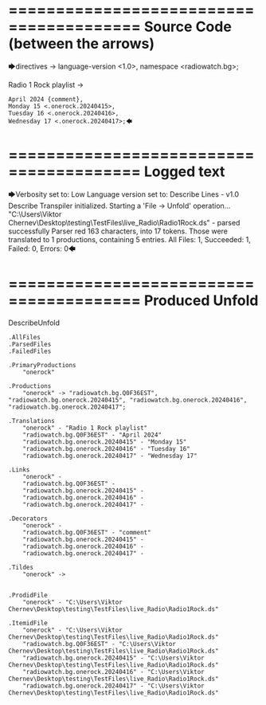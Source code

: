 ========================================
Source Code (between the arrows)
========================================

🡆directives ->
	language-version <1.0>,
	namespace <radiowatch.bg>;

Radio 1 Rock playlist <onerock> ->

	April 2024 {comment},
	Monday 15 <.onerock.20240415>,
	Tuesday 16 <.onerock.20240416>,
	Wednesday 17 <.onerock.20240417>;🡄

========================================
Logged text
========================================

🡆Verbosity set to: Low
Language version set to: Describe Lines - v1.0
Describe Transpiler initialized.
Starting a 'File -> Unfold' operation...
"C:\Users\Viktor Chernev\Desktop\testing\TestFiles\live_Radio\Radio1Rock.ds" - parsed successfully
Parser red 163 characters, into 17 tokens.
Those were translated to 1 productions, containing 5 entries.
All Files: 1, Succeeded: 1, Failed: 0, Errors: 0🡄

========================================
Produced Unfold
========================================

DescribeUnfold

    .AllFiles
    .ParsedFiles
    .FailedFiles

    .PrimaryProductions
        "onerock" 

    .Productions
        "onerock" -> "radiowatch.bg.Q0F36EST", "radiowatch.bg.onerock.20240415", "radiowatch.bg.onerock.20240416", "radiowatch.bg.onerock.20240417";

    .Translations
        "onerock" - "Radio 1 Rock playlist"
        "radiowatch.bg.Q0F36EST" - "April 2024"
        "radiowatch.bg.onerock.20240415" - "Monday 15"
        "radiowatch.bg.onerock.20240416" - "Tuesday 16"
        "radiowatch.bg.onerock.20240417" - "Wednesday 17"

    .Links
        "onerock" - 
        "radiowatch.bg.Q0F36EST" - 
        "radiowatch.bg.onerock.20240415" - 
        "radiowatch.bg.onerock.20240416" - 
        "radiowatch.bg.onerock.20240417" - 

    .Decorators
        "onerock" - 
        "radiowatch.bg.Q0F36EST" - "comment"
        "radiowatch.bg.onerock.20240415" - 
        "radiowatch.bg.onerock.20240416" - 
        "radiowatch.bg.onerock.20240417" - 

    .Tildes
        "onerock" -> 


    .ProdidFile
        "onerock" - "C:\Users\Viktor Chernev\Desktop\testing\TestFiles\live_Radio\Radio1Rock.ds"

    .ItemidFile
        "onerock" - "C:\Users\Viktor Chernev\Desktop\testing\TestFiles\live_Radio\Radio1Rock.ds"
        "radiowatch.bg.Q0F36EST" - "C:\Users\Viktor Chernev\Desktop\testing\TestFiles\live_Radio\Radio1Rock.ds"
        "radiowatch.bg.onerock.20240415" - "C:\Users\Viktor Chernev\Desktop\testing\TestFiles\live_Radio\Radio1Rock.ds"
        "radiowatch.bg.onerock.20240416" - "C:\Users\Viktor Chernev\Desktop\testing\TestFiles\live_Radio\Radio1Rock.ds"
        "radiowatch.bg.onerock.20240417" - "C:\Users\Viktor Chernev\Desktop\testing\TestFiles\live_Radio\Radio1Rock.ds"

